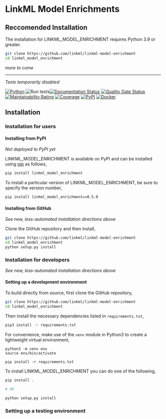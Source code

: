 # LinkML Model Enrichments

## Reccomended Installation

The installation for LINKML_MODEL_ENRICHMENT requires Python 3.9 or greater.

```bash
git clone https://github.com/linkml/linkml-model-enrichment
cd linkml_model_enrichment
```

_more to come_

----

_Tests temporarily disabled_

[![Python](https://img.shields.io/badge/python-3.7+-blue.svg)]()
![Run tests](https://github.com/linkml/linkml-model-enrichment/workflows/Run%20tests/badge.svg)[![Documentation Status](https://readthedocs.org/projects/linkml_model_enrichment/badge/?version=latest)](https://linkml_model_enrichment.readthedocs.io/en/latest/?badge=latest)
[![Quality Gate Status](https://sonarcloud.io/api/project_badges/measure?project=biolink_linkml_model_enrichment&metric=alert_status)](https://sonarcloud.io/dashboard?id=biolink_linkml_model_enrichment)
[![Maintainability Rating](https://sonarcloud.io/api/project_badges/measure?project=biolink_linkml_model_enrichment&metric=sqale_rating)](https://sonarcloud.io/dashboard?id=biolink_linkml_model_enrichment)
[![Coverage](https://sonarcloud.io/api/project_badges/measure?project=biolink_linkml_model_enrichment&metric=coverage)](https://sonarcloud.io/dashboard?id=biolink_linkml_model_enrichment)
[![PyPI](https://img.shields.io/pypi/v/linkml_model_enrichment)](https://img.shields.io/pypi/v/linkml_model_enrichment)
[![Docker](https://img.shields.io/static/v1?label=Docker&message=linkml/linkml-model-enrichment:latest&color=orange&logo=docker)](https://hub.docker.com/r/linkml/linkml-model-enrichment)


## Installation


### Installation for users


#### Installing from PyPI

_Not deployed to PyPI yet_

LINKML_MODEL_ENRICHMENT is available on PyPI and can be installed using
[pip](https://pip.pypa.io/en/stable/installing/) as follows,

```bash
pip install linkml_model_enrichment
```

To install a particular version of LINKML_MODEL_ENRICHMENT, be sure to specify the version number,

```bash
pip install linkml_model_enrichment==0.5.0
```


#### Installing from GitHub

_See new, less-automated installation directions above_

Clone the GitHub repository and then install,

```bash
git clone https://github.com/linkml/linkml-model-enrichment
cd linkml_model_enrichment
python setup.py install
```


### Installation for developers

_See new, less-automated installation directions above_

#### Setting up a development environment

To build directly from source, first clone the GitHub repository,

```bash
git clone https://github.com/linkml/linkml-model-enrichment
cd linkml_model_enrichment
```

Then install the necessary dependencies listed in ``requirements.txt``,

```bash
pip3 install -r requirements.txt
```


For convenience, make use of the `venv` module in Python3 to create a
lightweight virtual environment,

```
python3 -m venv env
source env/bin/activate

pip install -r requirements.txt
```

To install LINKML_MODEL_ENRICHMENT you can do one of the following,

```bash
pip install .

# OR 

python setup.py install
```

### Setting up a testing environment

